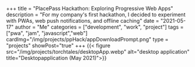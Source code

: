 +++
title = "PlacePass Hackathon: Exploring Progressive Web Apps"
description = "For my company's first hackathon, I decided to experiment with PWAs, web push notifications, and offline caching"
date = "2021-05-17"
author = "Me"
categories = ["development", "work", "project"]
tags = ["pwa", "jam", "javascript","web"]
cardImg="/img/projects/ppHack/appDownloadPrompt.png"
type = "projects"
showPost="true"
+++
{{< figure src="/img/projects/torchtales/desktopApp.webp" alt="desktop application" title="Desktopapplication  (May 2021)">}}
